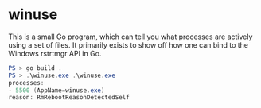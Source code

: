 # winuse
This is a small Go program, which can tell you what processes are actively using a set of files. It primarily exists to show off how one can bind to the Windows rstrtmgr API in Go.

```powershell
PS > go build .
PS > .\winuse.exe .\winuse.exe
processes:
- 5500 (AppName=winuse.exe)
reason: RmRebootReasonDetectedSelf
```
